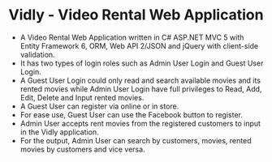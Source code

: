 # Vidly - Video Rental Web Application
* A Video Rental Web Application written in C# ASP.NET MVC 5 with Entity Framework 6, ORM, Web API 2/JSON and jQuery with client-side validation. 
* It has two types of login roles such as Admin User Login and Guest User Login. 
* A Guest User Login could only read and search available movies and its rented movies while Admin User Login have full privileges to Read, Add, Edit, Delete and Input rented movies. 
* A Guest User can register via online or in store. 
* For ease use, Guest User can use the Facebook button to register. 
* Admin User accepts rent movies from the registered customers to input in the Vidly application. 
* For the output, Admin User can search by customers, movies, rented movies by customers and vice versa.